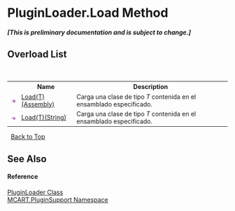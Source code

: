 # PluginLoader.Load Method 
 _**\[This is preliminary documentation and is subject to change.\]**_


## Overload List
&nbsp;<table><tr><th></th><th>Name</th><th>Description</th></tr><tr><td>![Public method](media/pubmethod.gif "Public method")</td><td><a href="8229dc41-5f7b-a264-e699-bb29b9a688f2">Load(T)(Assembly)</a></td><td>
Carga una clase de tipo *T* contenida en el ensamblado especificado.</td></tr><tr><td>![Public method](media/pubmethod.gif "Public method")</td><td><a href="c43198f1-e692-c12f-a7be-512fc99c0ec3">Load(T)(String)</a></td><td>
Carga una clase de tipo *T* contenida en el ensamblado especificado.</td></tr></table>&nbsp;
<a href="#pluginloader.load-method">Back to Top</a>

## See Also


#### Reference
<a href="961fb8fe-a926-cf52-d271-b6bb6d9ab92a">PluginLoader Class</a><br /><a href="4abc7841-aae2-1ecc-94fa-a3d251746bda">MCART.PluginSupport Namespace</a><br />